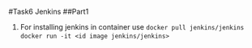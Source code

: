 #Task6 Jenkins
##Part1
1. For installing jenkins in container use ```docker pull jenkins/jenkins``` ```docker run -it <id image jenkins/jenkins>```
